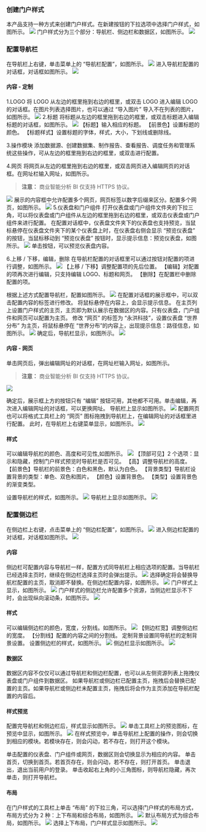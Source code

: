### 创建门户样式
本产品支持一种方式来创建门户样式。在新建按钮的下拉选项中选择门户样式，如图所示。
![](//mc.qcloudimg.com/static/img/44986dcae755b826ffc6665ea85da271/image.png)
门户样式分为三个部分：导航栏、侧边栏和数据区，如图所示。
![](//mc.qcloudimg.com/static/img/623890f388fb1b4cd7db692188c9f621/image.png)
### 配置导航栏
在导航栏上右键，单击菜单上的 “导航栏配置”，如图所示。
![](//mc.qcloudimg.com/static/img/22b9db8b1615b63db8edb05dc3ec89dd/image.png)
进入导航栏配置的对话框，对话框如图所示。
![](//mc.qcloudimg.com/static/img/ed3d1f6c890142ea69753f6861ffe9b9/image.png)
#### 内容 - 定制
1.LOGO
将 LOGO 从左边的框里拖到右边的框里，或双击 LOGO 进入编辑 LOGO 的对话框。在图片列表选择图片，也可以通过 “导入图片” 导入不在列表的图片，如图所示。
![](//mc.qcloudimg.com/static/img/ed847deadff512a9a8154c84c9a96077/image.png)
2.标题
将标题从左边的框里拖到右边的框里，或双击标题进入编辑标题的对话框，如图所示。
![](//mc.qcloudimg.com/static/img/750ee4fb9a94e4dc25ccc16ede981ab0/image.png)
【标题】输入相应的标题。
【前景色】设置标题的颜色。
【标题样式】设置标题的字体，样式，大小，下划线或删除线。

3.操作模块
添加数据源、创建数据集、制作报告、查看报告、调度任务和管理系统这些操作，可从左边的框里拖到右边的框里，或双击进行配置。

4.网页
将网页从左边的框里拖到右边的框里，或双击网页进入编辑网页的对话框。在网址栏输入网址，如图所示。
>**注意：**
>商业智能分析 BI 仅支持 HTTPS 协议。

![](//mc.qcloudimg.com/static/img/d255937a6d3beb7793bfb8a017c8d5ba/image.png)
展示的内容框中允许配置多个网页，网页标签以数字后缀来区分。配置多个网页，如图所示。
![](//mc.qcloudimg.com/static/img/02adb2907c7d846de53703d9e7d8525d/image.png)
5.仪表盘和门户组件
打开仪表盘或门户组件文件夹的下拉三角，可以将仪表盘或门户组件从左边的框里拖到右边的框里，或双击仪表盘或门户组件来进行配置。
在配置对话框中，仪表盘文件夹下的仪表盘也支持预览，当鼠标悬停在仪表盘文件夹下的某个仪表盘上时，在仪表盘右侧会显示 “预览仪表盘” 的按钮，当鼠标移动到 “预览仪表盘” 按钮时，显示提示信息：预览仪表盘，如图所示。
![](//mc.qcloudimg.com/static/img/5e2a7c2a0d32639ccd8180bee2edab5c/image.png)
单击按钮，可以预览仪表盘内容。

6.上移 / 下移，编辑，删除
在导航栏配置的对话框里可以通过按钮对配置的项进行调整，如图所示。
![](//mc.qcloudimg.com/static/img/b3d58a241fcf06bd22949246228122f7/image.png)
【上移 / 下移】调整配置项的先后位置。
【编辑】对配置的项再次进行编辑，只支持编辑 LOGO、标题和网页。
【删除】在配置栏中删除配置的项。

根据上述方式配置导航栏，配置如图所示。
![](//mc.qcloudimg.com/static/img/0c014f23cc057dd6a4401c2a8937d82c/image.png)
在配置对话框的展示框中，可以双击配置内容的标签进行修改。
将鼠标悬停在内容上，会显示提示信息。
在主页列上设置门户样式的主页，主页即为默认展示在数据区的内容。只有仪表盘，门户组件和网页可以配置为主页。
修改 “网页” 的标签为 “永洪科技”，设置仪表盘 “世界分布” 为主页，将鼠标悬停在 “世界分布”的内容上，出现提示信息：路径信息，如图所示。
![](//mc.qcloudimg.com/static/img/87ca4382606f83855bccb3ee35cbffa0/image.png)
确定后，导航栏显示，如图所示。
![](//mc.qcloudimg.com/static/img/84a5f712061dac420f4970f5f0a342a4/image.png)
#### 内容 - 网页
单击网页后，弹出编辑网址的对话框，在网址栏输入网址，如图所示。
>**注意：**
>商业智能分析 BI 仅支持 HTTPS 协议。

![](//mc.qcloudimg.com/static/img/793bf8b7a1da9a4793ed68c4dbdb21b5/image.png)

确定后，展示框上方的按钮只有 “编辑” 按钮可用，其他都不可用。单击编辑，再次进入编辑网址的对话框，可以更换网址。
导航栏上显示如图所示。
![](//mc.qcloudimg.com/static/img/9da4de29fc192644b141a52c9b2b10ba/image.png)
配置网页也可以将格式工具栏上的 “网页” 图标拖拽到导航栏上，在编辑网址的对话框里进行配置。
此时，在导航栏上右键菜单显示，如图所示。
![](//mc.qcloudimg.com/static/img/092d23991b6b79d95421e152aceb8339/image.png)
#### 样式
可以编辑导航栏的颜色、高度和可见性,如图所示。
![](//mc.qcloudimg.com/static/img/ef23dd0860e65686c46da3eca884b941/image.png)
【顶部可见】2 个选项：显示和隐藏，控制门户样式预览时导航栏是否可见。
【高】调整导航栏的高度。
【前景色】导航栏的前景色：白色和黑色，默认为白色。
【背景类型】导航栏设置背景的类型：单色、双色和图片。
【颜色】设置背景色。
【类型】设置背景色的渐变类型。

设置导航栏的样式，如图所示。
![](//mc.qcloudimg.com/static/img/4c169ea811cf19821775f4117b4c8061/image.png)
导航栏上显示如图所示。
![](//mc.qcloudimg.com/static/img/361b99a3a552eb2d68db4b7526478257/image.png)
### 配置侧边栏
在侧边栏上右键，点击菜单上的 “侧边栏配置”，如图所示。
![](//mc.qcloudimg.com/static/img/2f8c0c6b8662824bb8fbe57f832de099/image.png)
进入侧边栏配置的对话框，对话框如图所示。
![](//mc.qcloudimg.com/static/img/1b431688328ac1571ff053b2f7287e6a/image.png)
#### 内容
侧边栏可配置内容与导航栏一样，配置方式同导航栏上相应选项的配置。当导航栏已经选择主页时，继续在侧边栏选择主页时会弹出提示。
![](//mc.qcloudimg.com/static/img/5c1c1ee9a70c647b80e6ec094e6f2dd2/image.png)
选择确定将会替换导航栏配置的主页，取消即不替换。在侧边栏配置内容，如图所示。
![](//mc.qcloudimg.com/static/img/29d08269b67b09b7ae6876aea606cafe/image.png)
门户样式上显示，如图所示。
![](//mc.qcloudimg.com/static/img/992ccbac6f4798ec9748a820484c043f/image.png)
门户样式的侧边栏允许配置多个资源，当侧边栏显示不下时，会出现纵向滚动条，如图所示。
![](//mc.qcloudimg.com/static/img/df4eaf76d5f469badfd8735102f31e65/image.png)
#### 样式
可以编辑侧边栏的颜色，宽度，分割线。如图所示。
![](//mc.qcloudimg.com/static/img/cddd8fbc92efa556f2bb4e7a75d225f1/image.png)
【侧边栏宽】调整侧边栏的宽度。
【分割线】配置的内容之间的分割线。
定制背景设置同导航栏的定制背景设置。
设置侧边栏的样式，如图所示。
![](//mc.qcloudimg.com/static/img/e3306f5ca64188411ac8302523d0d586/image.png)
侧边栏显示如图所示。
![](//mc.qcloudimg.com/static/img/a40efc281bf43c7e10e90a6d387aa793/image.png)
#### 数据区
数据区内容不仅仅可以通过导航栏和侧边栏配置，也可以从左侧资源列表上拖拽仪表盘或门户组件到数据区。
如果导航栏或侧边栏已配置主页，拖拽后会替换已配置的主页。如果导航栏或侧边栏未配置主页，拖拽后将会作为主页添加在导航栏配置的内容后。
#### 样式预览
配置完导航栏和侧边栏后，样式显示如图所示。
![](//mc.qcloudimg.com/static/img/957ac36c6fe09863ad74441d83c8f079/image.png)
单击工具栏上的预览图标，在预览中显示，如图所示。
![](//mc.qcloudimg.com/static/img/d29e5328f91c39a73ea463c2e028ccf8/image.png)
在样式预览中，单击导航栏上配置的操作，则会切换到相应的模块。若模块存在，则会闪动，若不存在，则打开这个模块。

单击配置的仪表盘、门户组件或网页，数据区则会切换显示为相应的内容。
单击首页，切换到首页。若首页存在，则会闪动，若不存在，则打开首页。
单击退出，退出当前用户的登录。
单击收起右上角的小三角图标，则导航栏隐藏，再次单击，则打开导航栏。
#### 布局
在门户样式的工具栏上单击 “布局” 的下拉三角，可以选择门户样式的布局方式，布局方式分为 2 种：上下布局和综合布局，如图所示。
![](//mc.qcloudimg.com/static/img/c4790dd35f1ccac46de276812fd1c4c5/image.png)
默认布局方式为综合布局，如图所示。
![](//mc.qcloudimg.com/static/img/ee27bed3b0f642cd71add1e4414e742e/image.png)
选择上下布局，门户样式显示如图所示。
![](//mc.qcloudimg.com/static/img/df7d743db84a2e89709a299b89eeec89/image.png)





